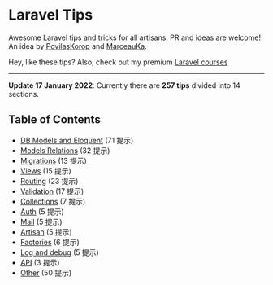 # Laravel Tips

Awesome Laravel tips and tricks for all artisans. PR and ideas are welcome!  
An idea by [PovilasKorop](https://github.com/PovilasKorop) and [MarceauKa](https://github.com/MarceauKa).

Hey, like these tips? Also, check out my premium [Laravel courses](https://laraveldaily.teachable.com/)

---

__Update 17 **January** 2022__: Currently there are __257 tips__ divided into 14 sections.

## Table of Contents

- [DB Models and Eloquent](./en/DB_Models_and_Eloquent.md) (71 提示)
- [Models Relations](./en/Models_Relations.md) (32 提示)
- [Migrations](./en/Migrations.md) (13 提示)
- [Views](./en/Views.md) (15 提示)
- [Routing](./en/Routing.md) (23 提示)
- [Validation](./en/Validation.md) (17 提示)
- [Collections](./en/Collections.md) (7 提示)
- [Auth](./en/Auth.md) (5 提示)
- [Mail](./en/Mail.md) (5 提示)
- [Artisan](./en/Artisan.md) (5 提示)
- [Factories](./en/Factories.md) (6 提示)
- [Log and debug](./en/Log_and_Debug.md) (5 提示)
- [API](./en/Api.md) (3 提示)
- [Other](./en/Other.md) (50 提示)

